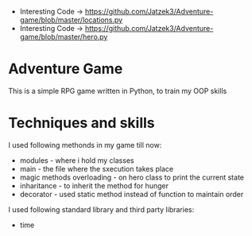 - Interesting Code -> https://github.com/Jatzek3/Adventure-game/blob/master/locations.py
- Interesting Code ->  https://github.com/Jatzek3/Adventure-game/blob/master/hero.py

# Adventure Game

This is a simple RPG game written in Python, to train my OOP skills

# Techniques and skills

I used following methonds in my game till now:

  - modules - where i hold my classes
  - main - the file where the sxecution takes place
  - magic methods overloading - on hero class to print the current state
  - inharitance - to inherit the method for hunger
  - decorator - used static method instead of function to maintain order

I used following standard library and third party libraries:

  - time



